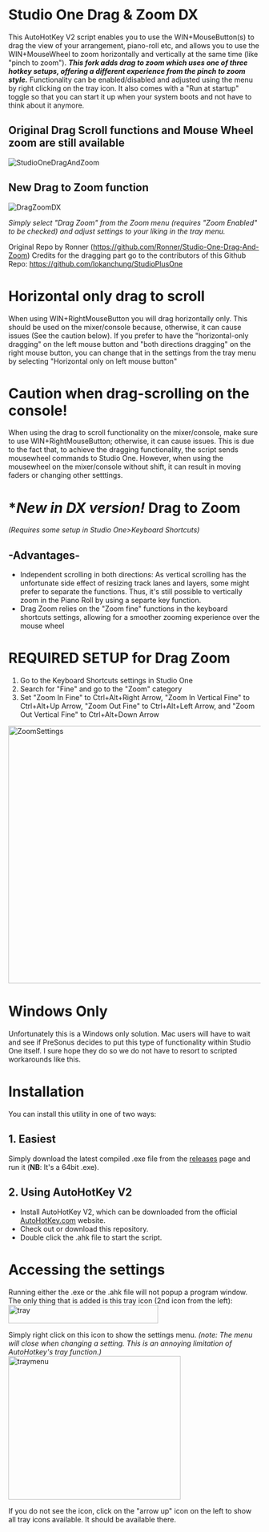 # Studio One Drag &amp; Zoom DX
This AutoHotKey V2 script enables you to use the WIN+MouseButton(s) to drag the view of your arrangement, piano-roll etc, and allows you to use the WIN+MouseWheel to zoom horizontally and vertically at the same time (like "pinch to zoom"). ***This fork adds drag to zoom which uses one of three hotkey setups, offering a different experience from the pinch to zoom style.*** Functionality can be enabled/disabled and adjusted using the menu by right clicking on the tray icon. It also comes with a "Run at startup" toggle so that you can start it up when your system boots and not have to think about it anymore.

## Original Drag Scroll functions and Mouse Wheel zoom are still available
![StudioOneDragAndZoom](https://github.com/Ronner/Studio-One-Drag-And-Zoom/assets/2070774/6f7d3ac3-95e8-4a05-b7fc-cb96f56b8a22)

## New Drag to Zoom function
![DragZoomDX](https://github.com/user-attachments/assets/c5163608-cbab-45c5-8f1f-d341b9277839)

_Simply select "Drag Zoom" from the Zoom menu (requires "Zoom Enabled" to be checked) and adjust settings to your liking in the tray menu._


Original Repo by Ronner (https://github.com/Ronner/Studio-One-Drag-And-Zoom)
Credits for the dragging part go to the contributors of this Github Repo: https://github.com/lokanchung/StudioPlusOne

# Horizontal only drag to scroll
When using WIN+RightMouseButton you will drag horizontally only. This should be used on the mixer/console because, otherwise, it can cause issues (See the caution below). If you prefer to have the "horizontal-only dragging" on the left mouse button and "both directions dragging" on the right mouse button, you can change that in the settings from the tray menu by selecting "Horizontal only on left mouse button"

# Caution when drag-scrolling on the console!
When using the drag to scroll functionality on the mixer/console, make sure to use WIN+RightMouseButton; otherwise, it can cause issues. This is due to the fact that, to achieve the dragging functionality, the script sends mousewheel commands to Studio One. However, when using the mousewheel on the mixer/console without shift, it can result in moving faders or changing other setttings.

# **New in DX version!* Drag to Zoom 
_(Requires some setup in Studio One>Keyboard Shortcuts)_

## -Advantages-
* Independent scrolling in both directions: As vertical scrolling has the unfortunate side effect of resizing track lanes and layers, some might prefer to separate the functions. Thus, it's still possible to vertically zoom in the Piano Roll by using a separte key function.
* Drag Zoom relies on the "Zoom fine" functions in the keyboard shortcuts settings, allowing for a smoother zooming experience over the mouse wheel

# REQUIRED SETUP for Drag Zoom
1. Go to the Keyboard Shortcuts settings in Studio One
2. Search for "Fine" and go to the "Zoom" category
3. Set "Zoom In Fine" to Ctrl+Alt+Right Arrow, "Zoom In Vertical Fine" to Ctrl+Alt+Up Arrow, "Zoom Out Fine" to Ctrl+Alt+Left Arrow, and "Zoom Out Vertical Fine" to Ctrl+Alt+Down Arrow
<img width="593" height="513" alt="ZoomSettings" src="https://github.com/user-attachments/assets/fadab9b8-26ea-4e39-9146-0004cda24f47" />


# Windows Only
Unfortunately this is a Windows only solution. Mac users will have to wait and see if PreSonus decides to put this type of functionality within Studio One itself. I sure hope they do so we do not have to resort to scripted workarounds like this.

# Installation
You can install this utility in one of two ways:

## 1. Easiest
Simply download the latest compiled .exe file from the [releases](https://github.com/KanayamaSound/Studio-One-Drag-And-Zoom-Dx/releases) page and run it (**NB**: It's a 64bit .exe).

## 2. Using AutoHotKey V2 
* Install AutoHotKey V2, which can be downloaded from the official [AutoHotKey.com](https://www.autohotkey.com/) website.
* Check out or download this repository.
* Double click the .ahk file to start the script.

# Accessing the settings

Running either the .exe or the .ahk file will not popup a program window. The only thing that is added is this tray icon (2nd icon from the left):
<img width="299" height="37" alt="tray" src="https://github.com/user-attachments/assets/62feb25c-a926-4535-9e6d-f4c854d13d72" />

Simply right click on this icon to show the settings menu. _(note: The menu will close when changing a setting. This is an annoying limitation of AutoHotkey's tray function.)_
<img width="344" height="286" alt="traymenu" src="https://github.com/user-attachments/assets/285f8bff-68f3-4a30-b00a-96c6d83052bb" />



If you do not see the icon, click on the "arrow up" icon on the left to show all tray icons available. It should be available there.
